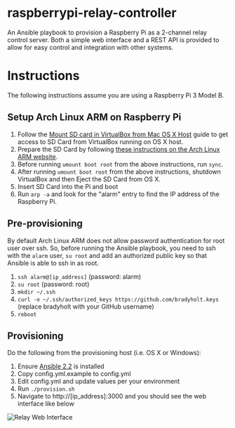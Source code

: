 # raspberrypi-relay-controller

An Ansible playbook to provision a Raspberry Pi as a 2-channel relay control server.  Both a simple web interface and a REST API is provided to allow for easy control and integration with other systems. 

# Instructions

The following instructions assume you are using a Raspberry Pi 3 Model B.

## Setup Arch Linux ARM on Raspberry Pi

1. Follow the [Mount SD card in VirtualBox from Mac OS X Host](http://www.geekytidbits.com/mount-sd-card-virtualbox-from-mac-osx/) guide to get access to SD Card from VirtualBox running on OS X host.
2. Prepare the SD Card by following [these instructions on the Arch Linux ARM website](https://archlinuxarm.org/platforms/armv8/broadcom/raspberry-pi-3).
3. Before running `umount boot root` from the above instructions, run `sync`.
4. After running  `umount boot root` from the above instructions, shutdown VirtualBox and then Eject the SD Card from OS X.
5. Insert SD Card into the Pi and boot
6. Run `arp -a` and look for the "alarm" entry to find the IP address of the Raspberry Pi.
 
## Pre-provisioning

By default Arch Linux ARM does not allow password authentication for root user over ssh.  So, before running the Ansible playbook, you need to ssh with the `alarm` user, `su root` and add an authorized public key so that Ansible is able to ssh in as root. 

1. `ssh alarm@[ip_address]` (password: alarm)
2. `su root` (password: root)
3. `mkdir ~/.ssh`
4. `curl -o ~/.ssh/authorized_keys https://github.com/bradyholt.keys` (replace bradyholt with your GitHub username)
5. `reboot`

## Provisioning

Do the following from the provisioning host (i.e. OS X or Windows):

1. Ensure [Ansible 2.2](http://docs.ansible.com/ansible/intro_installation.html#latest-releases-on-mac-osx) is installed
2. Copy config.yml.example to config.yml
3. Edit config.yml and update values per your environment
4. Run `./provision.sh`
5. Navigate to http://[ip_address]:3000 and you should see the web interface like below

![Relay Web Interface](https://cloud.githubusercontent.com/assets/759811/21414129/6ffc9bda-c7c2-11e6-9732-1c49930e84ef.png)
